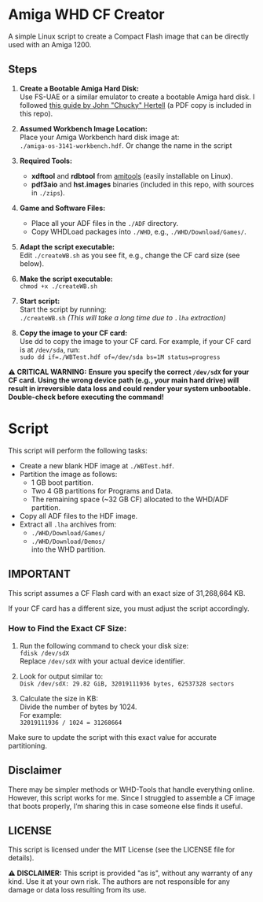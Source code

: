 # Amiga WHD CF Creator

A simple Linux script to create a Compact Flash image that can be directly used with an Amiga 1200.

## Steps

1. **Create a Bootable Amiga Hard Disk:**  
   Use FS-UAE or a similar emulator to create a bootable Amiga hard disk. I followed [this guide by John "Chucky" Hertell](https://wordpress.hertell.nu/?p=859) (a PDF copy is included in this repo).

2. **Assumed Workbench Image Location:**  
   Place your Amiga Workbench hard disk image at:  
   `./amiga-os-3141-workbench.hdf`. Or change the name in the script

3. **Required Tools:**  
   - **xdftool** and **rdbtool** from [amitools](https://github.com/cnvogelg/amitools/) (easily installable on Linux).  
   - **pdf3aio** and **hst.images** binaries (included in this repo, with sources in `./zips`).

4. **Game and Software Files:**  
   - Place all your ADF files in the `./ADF` directory.  
   - Copy WHDLoad packages into `./WHD`, e.g., `./WHD/Download/Games/`.

5. **Adapt the script executable:**  
   Edit `./createWB.sh` as you see fit, e.g., change the CF card size (see below).

6. **Make the script executable:**  
   `chmod +x ./createWB.sh`

7. **Start script:**  
   Start the script by running:  
   `./createWB.sh`
   *(This will take a long time due to `.lha` extraction)*

8. **Copy the image to your CF card:**  
   Use dd to copy the image to your CF card. For example, if your CF card is at `/dev/sda`, run:  
   `sudo dd if=./WBTest.hdf of=/dev/sda bs=1M status=progress`

**⚠️ CRITICAL WARNING:** **Ensure you specify the correct `/dev/sdX` for your CF card. Using the wrong device path (e.g., your main hard drive) will result in **irreversible data loss** and could render your system unbootable. Double-check before executing the command!**



# Script

This script will perform the following tasks:

- Create a new blank HDF image at `./WBTest.hdf`.  
- Partition the image as follows:  
  - 1 GB boot partition.  
  - Two 4 GB partitions for Programs and Data.  
  - The remaining space (~32 GB CF) allocated to the WHD/ADF partition.  
- Copy all ADF files to the HDF image.  
- Extract all `.lha` archives from:  
  - `./WHD/Download/Games/`  
  - `./WHD/Download/Demos/`  
  into the WHD partition.



## IMPORTANT

This script assumes a CF Flash card with an exact size of 31,268,664 KB.

If your CF card has a different size, you must adjust the script accordingly.

### How to Find the Exact CF Size:

1. Run the following command to check your disk size:  
   `fdisk /dev/sdX`  
   Replace `/dev/sdX` with your actual device identifier.

2. Look for output similar to:  
   `Disk /dev/sdX: 29.82 GiB, 32019111936 bytes, 62537328 sectors`

3. Calculate the size in KB:  
   Divide the number of bytes by 1024.  
   For example:  
   `32019111936 / 1024 = 31268664`

Make sure to update the script with this exact value for accurate partitioning.



 
## Disclaimer

There may be simpler methods or WHD-Tools that handle everything online. However, this script works for me. Since I struggled to assemble a CF image that boots properly, I’m sharing this in case someone else finds it useful.


## LICENSE

This script is licensed under the MIT License (see the LICENSE file for details).

**⚠️ DISCLAIMER:** This script is provided "as is", without any warranty of any kind. Use it at your own risk. The authors are not responsible for any damage or data loss resulting from its use.


